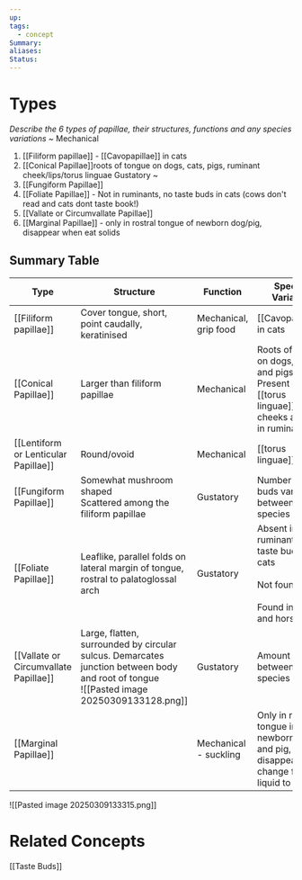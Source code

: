 ```yaml
---
up: 
tags:
  - concept
Summary: 
aliases: 
Status:
---
```

# Types
*Describe the 6 types of papillae, their structures, functions and any species variations*
~
Mechanical
1. [[Filiform papillae]] - [[Cavopapillae]] in cats
2. [[Conical Papillae]]roots of tongue on dogs, cats, pigs, ruminant cheek/lips/torus linguae
Gustatory
~
3. [[Fungiform Papillae]]
4. [[Foliate Papillae]] - Not in ruminants, no taste buds in cats (cows don't read and cats dont taste book!)
5. [[Vallate or Circumvallate Papillae]]
6. [[Marginal Papillae]]  - only in rostral tongue of newborn dog/pig, disappear when eat solids
## Summary Table
<!--SR:!2025-03-13,3,250-->

| Type                                  | Structure                                                                                                                                  | Function              | Species Variation                                                                                     |
| ------------------------------------- | ------------------------------------------------------------------------------------------------------------------------------------------ | --------------------- | ----------------------------------------------------------------------------------------------------- |
| [[Filiform papillae]]                 | Cover tongue, short, point caudally, keratinised                                                                                           | Mechanical, grip food | [[Cavopapillae]] in cats                                                                              |
| [[Conical Papillae]]                  | Larger than filiform papillae                                                                                                              | Mechanical            | Roots of tongue on dogs, cats and pigs<br>Present on [[torus linguae]], cheeks and liips in ruminants |
| [[Lentiform or Lenticular Papillae]]  | Round/ovoid                                                                                                                                | Mechanical            | [[torus linguae]] of Ox                                                                               |
| [[Fungiform Papillae]]                | Somewhat mushroom shaped<br>Scattered among the filiform papillae                                                                          | Gustatory             | Number of taste buds varies between species                                                           |
| [[Foliate Papillae]]                  | Leaflike, parallel folds on lateral margin of tongue, rostral to palatoglossal arch                                                        | Gustatory             | Absent in ruminants, lack taste buds in cats<br><br>Not found in ox<br><br>Found in pig and horse     |
| [[Vallate or Circumvallate Papillae]] | Large, flatten, surrounded by circular sulcus. Demarcates junction between body and root of tongue<br>![[Pasted image 20250309133128.png]] | Gustatory             | Amount varies between species                                                                         |
| [[Marginal Papillae]]                 |                                                                                                                                            | Mechanical - suckling | Only in rostral tongue in newborn dog and pig, disappear with change from liquid to solid             |
![[Pasted image 20250309133315.png]]
# Related Concepts
[[Taste Buds]]
